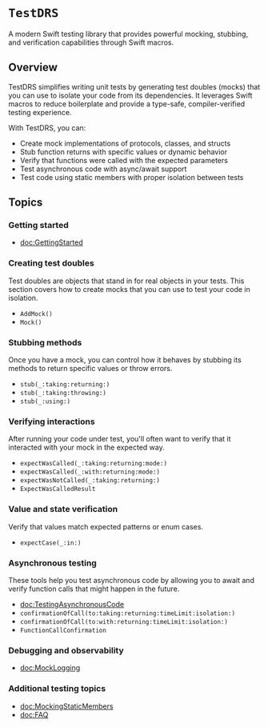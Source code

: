 # ``TestDRS``

A modern Swift testing library that provides powerful mocking, stubbing, and verification capabilities through Swift macros.

## Overview

TestDRS simplifies writing unit tests by generating test doubles (mocks) that you can use to isolate your code from its dependencies. It leverages Swift macros to reduce boilerplate and provide a type-safe, compiler-verified testing experience.

With TestDRS, you can:

- Create mock implementations of protocols, classes, and structs
- Stub function returns with specific values or dynamic behavior
- Verify that functions were called with the expected parameters
- Test asynchronous code with async/await support
- Test code using static members with proper isolation between tests

## Topics

### Getting started

- <doc:GettingStarted>

### Creating test doubles

Test doubles are objects that stand in for real objects in your tests. This section covers how to create mocks that you can use to test your code in isolation.

- ``AddMock()``
- ``Mock()``

### Stubbing methods

Once you have a mock, you can control how it behaves by stubbing its methods to return specific values or throw errors.

- ``stub(_:taking:returning:)``
- ``stub(_:taking:throwing:)``
- ``stub(_:using:)``

### Verifying interactions

After running your code under test, you'll often want to verify that it interacted with your mock in the expected way.

- ``expectWasCalled(_:taking:returning:mode:)``
- ``expectWasCalled(_:with:returning:mode:)``
- ``expectWasNotCalled(_:taking:returning:)``
- ``ExpectWasCalledResult``

### Value and state verification

Verify that values match expected patterns or enum cases.

- ``expectCase(_:in:)``

### Asynchronous testing

These tools help you test asynchronous code by allowing you to await and verify function calls that might happen in the future.
- <doc:TestingAsynchronousCode>
- ``confirmationOfCall(to:taking:returning:timeLimit:isolation:)``
- ``confirmationOfCall(to:with:returning:timeLimit:isolation:)``
- ``FunctionCallConfirmation``

### Debugging and observability

- <doc:MockLogging>

### Additional testing topics

- <doc:MockingStaticMembers>
- <doc:FAQ>
